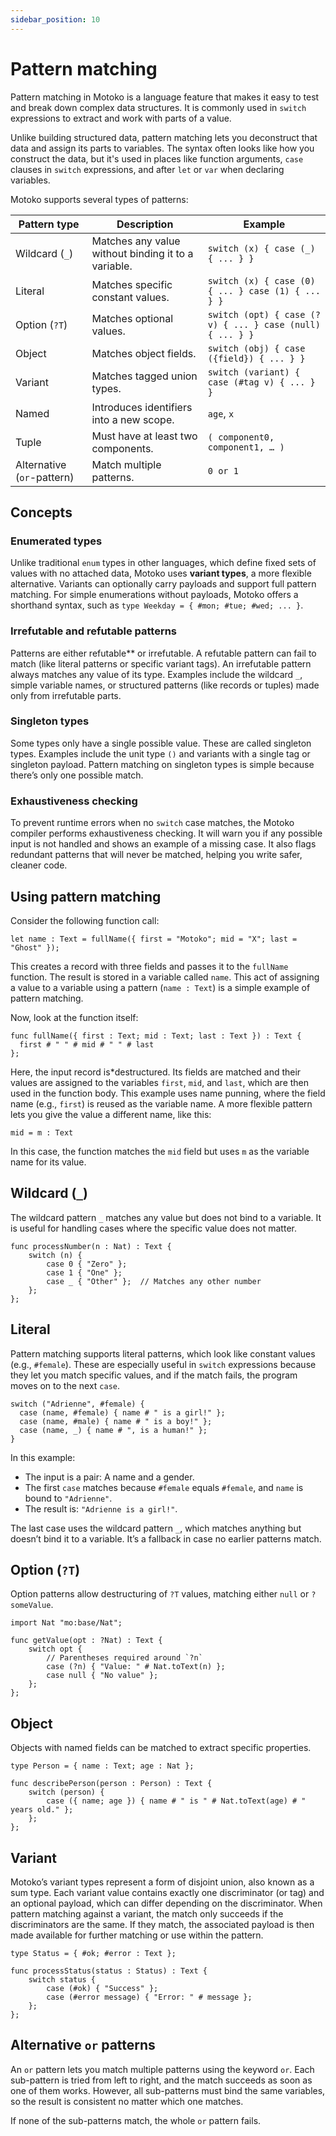 ```yaml
---
sidebar_position: 10
---
```


# Pattern matching

Pattern matching in Motoko is a language feature that makes it easy to test and break down complex data structures. It is commonly used in `switch` expressions to extract and work with parts of a value.

Unlike building structured data, pattern matching lets you deconstruct that data and assign its parts to variables. The syntax often looks like how you construct the data, but it's used in places like function arguments, `case` clauses in `switch` expressions, and after `let` or `var` when declaring variables.

Motoko supports several types of patterns:

| Pattern type | Description | Example |
|-------------|-------------|---------|
| Wildcard (`_`) | Matches any value without binding it to a variable. | `switch (x) { case (_) { ... } }` |
| Literal | Matches specific constant values. | `switch (x) { case (0) { ... } case (1) { ... } }` |
| Option (`?T`) | Matches optional values. | `switch (opt) { case (?v) { ... } case (null) { ... } }` |
| Object | Matches object fields. | `switch (obj) { case ({field}) { ... } }` |
| Variant | Matches tagged union types. | `switch (variant) { case (#tag v) { ... } }` |
| Named  | Introduces identifiers into a new scope. | `age`, `x` |
| Tuple                   | Must have at least two components.   | `( component0, component1, …​ )` |
| Alternative (`or`-pattern) | Match multiple patterns. | `0 or 1`                        |

## Concepts

### Enumerated types

Unlike traditional `enum` types in other languages, which define fixed sets of values with no attached data, Motoko uses **variant types**, a more flexible alternative. Variants can optionally carry payloads and support full pattern matching. For simple enumerations without payloads, Motoko offers a shorthand syntax, such as `type Weekday = { #mon; #tue; #wed; ... }`.

### Irrefutable and refutable patterns

Patterns are either refutable** or irrefutable. A refutable pattern can fail to match (like literal patterns or specific variant tags). An irrefutable pattern always matches any value of its type. Examples include the wildcard `_`, simple variable names, or structured patterns (like records or tuples) made only from irrefutable parts.

### Singleton types

Some types only have a single possible value. These are called singleton types. Examples include the unit type `()` and variants with a single tag or singleton payload. Pattern matching on singleton types is simple because there’s only one possible match.

### Exhaustiveness checking

To prevent runtime errors when no `switch` case matches, the Motoko compiler performs exhaustiveness checking. It will warn you if any possible input is not handled and shows an example of a missing case. It also flags redundant patterns that will never be matched, helping you write safer, cleaner code.

## Using pattern matching

Consider the following function call:

```motoko
let name : Text = fullName({ first = "Motoko"; mid = "X"; last = "Ghost" });
```

This creates a record with three fields and passes it to the `fullName` function. The result is stored in a variable called `name`. This act of assigning a value to a variable using a pattern (`name : Text`) is a simple example of pattern matching.

Now, look at the function itself:

```motoko
func fullName({ first : Text; mid : Text; last : Text }) : Text {
  first # " " # mid # " " # last
};
```

Here, the input record is*destructured. Its fields are matched and their values are assigned to the variables `first`, `mid`, and `last`, which are then used in the function body. This example uses name punning, where the field name (e.g., `first`) is reused as the variable name. A more flexible pattern lets you give the value a different name, like this:

```motoko
mid = m : Text
```

In this case, the function matches the `mid` field but uses `m` as the variable name for its value.

## Wildcard (`_`)

The wildcard pattern `_` matches any value but does not bind to a variable. It is useful for handling cases where the specific value does not matter.

```motoko no-repl
func processNumber(n : Nat) : Text {
    switch (n) {
        case 0 { "Zero" };
        case 1 { "One" };
        case _ { "Other" };  // Matches any other number
    };
};
```

## Literal

Pattern matching supports literal patterns, which look like constant values (e.g., `#female`). These are especially useful in `switch` expressions because they let you match specific values, and if the match fails, the program moves on to the next `case`.

```motoko no-repl
switch ("Adrienne", #female) {
  case (name, #female) { name # " is a girl!" };
  case (name, #male) { name # " is a boy!" };
  case (name, _) { name # ", is a human!" };
}
```

In this example:

* The input is a pair: A name and a gender.
* The first `case` matches because `#female` equals `#female`, and `name` is bound to `"Adrienne"`.
* The result is: `"Adrienne is a girl!"`.

The last case uses the wildcard pattern `_`, which matches anything but doesn’t bind it to a variable. It’s a fallback in case no earlier patterns match.

## Option (`?T`)

Option patterns allow destructuring of `?T` values, matching either `null` or `?someValue`.

```motoko no-repl
import Nat "mo:base/Nat";

func getValue(opt : ?Nat) : Text {
    switch opt {
        // Parentheses required around `?n`
        case (?n) { "Value: " # Nat.toText(n) };
        case null { "No value" };
    };
};
```

## Object

Objects with named fields can be matched to extract specific properties.

```motoko no-repl
type Person = { name : Text; age : Nat };

func describePerson(person : Person) : Text {
    switch (person) {
        case ({ name; age }) { name # " is " # Nat.toText(age) # " years old." };
    };
};
```

## Variant

Motoko’s variant types represent a form of disjoint union, also known as a sum type. Each variant value contains exactly one discriminator (or tag) and an optional payload, which can differ depending on the discriminator. When pattern matching against a variant, the match only succeeds if the discriminators are the same. If they match, the associated payload is then made available for further matching or use within the pattern.

```motoko no-repl
type Status = { #ok; #error : Text };

func processStatus(status : Status) : Text {
    switch status {
        case (#ok) { "Success" };
        case (#error message) { "Error: " # message };
    };
};
```

## Alternative `or` patterns

An `or` pattern lets you match multiple patterns using the keyword `or`. Each sub-pattern is tried from left to right, and the match succeeds as soon as one of them works. However, all sub-patterns must bind the same variables, so the result is consistent no matter which one matches.

If none of the sub-patterns match, the whole `or` pattern fails.


